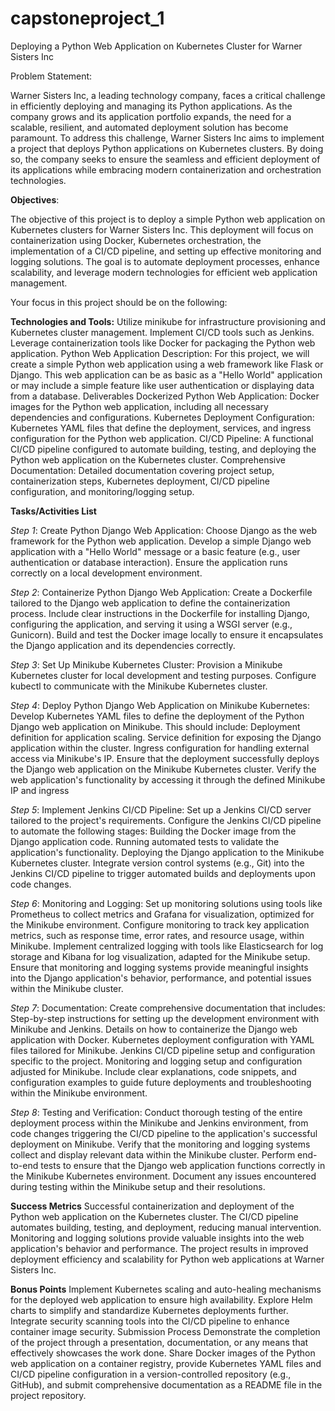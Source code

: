 # capstoneproject_1

Deploying a Python Web Application on Kubernetes Cluster for Warner Sisters Inc

Problem Statement:

Warner Sisters Inc, a leading technology company, faces a critical challenge in efficiently deploying and managing its Python applications. As the company grows and its application portfolio expands, the need for a scalable, resilient, and automated deployment solution has become paramount. To address this challenge, Warner Sisters Inc aims to implement a project that deploys Python applications on Kubernetes clusters. By doing so, the company seeks to ensure the seamless and efficient deployment of its applications while embracing modern containerization and orchestration technologies.

**Objectives**:

The objective of this project is to deploy a simple Python web application on Kubernetes clusters for Warner Sisters Inc. This deployment will focus on containerization using Docker, Kubernetes orchestration, the implementation of a CI/CD pipeline, and setting up effective monitoring and logging solutions. The goal is to automate deployment processes, enhance scalability, and leverage modern technologies for efficient web application management.

Your focus in this project should be on the following:

**Technologies and Tools:**
Utilize minikube for infrastructure provisioning and Kubernetes cluster management.
Implement CI/CD tools such as Jenkins.
Leverage containerization tools like Docker for packaging the Python web application.
Python Web Application Description: 
For this project, we will create a simple Python web application using a web framework like Flask or Django. This web application can be as basic as a "Hello World" application or may include a simple feature like user authentication or displaying data from a database.
Deliverables
Dockerized Python Web Application: Docker images for the Python web application, including all necessary dependencies and configurations.
Kubernetes Deployment Configuration: Kubernetes YAML files that define the deployment, services, and ingress configuration for the Python web application.
CI/CD Pipeline: A functional CI/CD pipeline configured to automate building, testing, and deploying the Python web application on the Kubernetes cluster.
Comprehensive Documentation: Detailed documentation covering project setup, containerization steps, Kubernetes deployment, CI/CD pipeline configuration, and monitoring/logging setup.

**Tasks/Activities List**

_Step 1_: Create Python Django Web Application:
Choose Django as the web framework for the Python web application.
Develop a simple Django web application with a "Hello World" message or a basic feature (e.g., user authentication or database interaction).
Ensure the application runs correctly on a local development environment.

_Step 2_: Containerize Python Django Web Application: 
Create a Dockerfile tailored to the Django web application to define the containerization process.
Include clear instructions in the Dockerfile for installing Django, configuring the application, and serving it using a WSGI server (e.g., Gunicorn).
Build and test the Docker image locally to ensure it encapsulates the Django application and its dependencies correctly.

_Step 3_: Set Up Minikube Kubernetes Cluster:
Provision a Minikube Kubernetes cluster for local development and testing purposes.
Configure kubectl to communicate with the Minikube Kubernetes cluster.

_Step 4_: Deploy Python Django Web Application on Minikube Kubernetes: 
Develop Kubernetes YAML files to define the deployment of the Python Django web application on Minikube. This should include:
Deployment definition for application scaling.
Service definition for exposing the Django application within the cluster.
Ingress configuration for handling external access via Minikube's IP.
Ensure that the deployment successfully deploys the Django web application on the Minikube Kubernetes cluster.
Verify the web application's functionality by accessing it through the defined Minikube IP and ingress

_Step 5_: Implement Jenkins CI/CD Pipeline:
Set up a Jenkins CI/CD server tailored to the project's requirements.
Configure the Jenkins CI/CD pipeline to automate the following stages:
Building the Docker image from the Django application code.
Running automated tests to validate the application's functionality.
Deploying the Django application to the Minikube Kubernetes cluster.
Integrate version control systems (e.g., Git) into the Jenkins CI/CD pipeline to trigger automated builds and deployments upon code changes.

_Step 6_: Monitoring and Logging:
Set up monitoring solutions using tools like Prometheus to collect metrics and Grafana for visualization, optimized for the Minikube environment.
Configure monitoring to track key application metrics, such as response time, error rates, and resource usage, within Minikube.
Implement centralized logging with tools like Elasticsearch for log storage and Kibana for log visualization, adapted for the Minikube setup.
Ensure that monitoring and logging systems provide meaningful insights into the Django application's behavior, performance, and potential issues within the Minikube cluster.

_Step 7_: Documentation:
Create comprehensive documentation that includes:
Step-by-step instructions for setting up the development environment with Minikube and Jenkins.
Details on how to containerize the Django web application with Docker.
Kubernetes deployment configuration with YAML files tailored for Minikube.
Jenkins CI/CD pipeline setup and configuration specific to the project.
Monitoring and logging setup and configuration adjusted for Minikube.
Include clear explanations, code snippets, and configuration examples to guide future deployments and troubleshooting within the Minikube environment.

_Step 8_: Testing and Verification: 
Conduct thorough testing of the entire deployment process within the Minikube and Jenkins environment, from code changes triggering the CI/CD pipeline to the application's successful deployment on Minikube.
Verify that the monitoring and logging systems collect and display relevant data within the Minikube cluster.
Perform end-to-end tests to ensure that the Django web application functions correctly in the Minikube Kubernetes environment.
Document any issues encountered during testing within the Minikube setup and their resolutions.
 
**Success Metrics**
Successful containerization and deployment of the Python web application on the Kubernetes cluster.
The CI/CD pipeline automates building, testing, and deployment, reducing manual intervention.
Monitoring and logging solutions provide valuable insights into the web application's behavior and performance.
The project results in improved deployment efficiency and scalability for Python web applications at Warner Sisters Inc.
 
**Bonus Points**
Implement Kubernetes scaling and auto-healing mechanisms for the deployed web application to ensure high availability.
Explore Helm charts to simplify and standardize Kubernetes deployments further.
Integrate security scanning tools into the CI/CD pipeline to enhance container image security.
Submission Process
Demonstrate the completion of the project through a presentation, documentation, or any means that effectively showcases the work done. Share Docker images of the Python web application on a container registry, provide Kubernetes YAML files and CI/CD pipeline configuration in a version-controlled repository (e.g., GitHub), and submit comprehensive documentation as a README file in the project repository.
